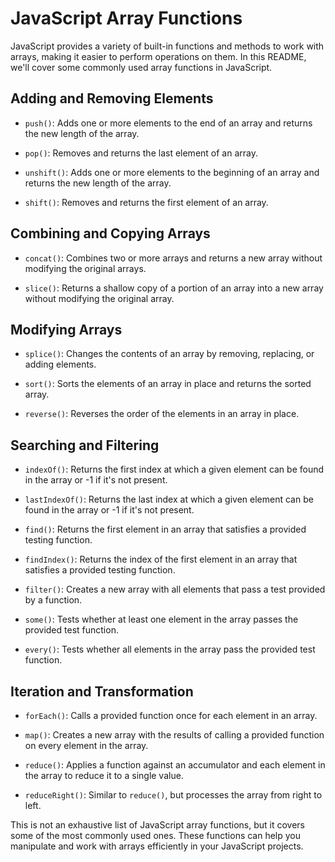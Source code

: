 # JavaScript Array Functions

JavaScript provides a variety of built-in functions and methods to work with arrays, making it easier to perform operations on them. In this README, we'll cover some commonly used array functions in JavaScript.

## Adding and Removing Elements

- `push()`: Adds one or more elements to the end of an array and returns the new length of the array.

- `pop()`: Removes and returns the last element of an array.

- `unshift()`: Adds one or more elements to the beginning of an array and returns the new length of the array.

- `shift()`: Removes and returns the first element of an array.

## Combining and Copying Arrays

- `concat()`: Combines two or more arrays and returns a new array without modifying the original arrays.

- `slice()`: Returns a shallow copy of a portion of an array into a new array without modifying the original array.

## Modifying Arrays

- `splice()`: Changes the contents of an array by removing, replacing, or adding elements.

- `sort()`: Sorts the elements of an array in place and returns the sorted array.

- `reverse()`: Reverses the order of the elements in an array in place.

## Searching and Filtering

- `indexOf()`: Returns the first index at which a given element can be found in the array or -1 if it's not present.

- `lastIndexOf()`: Returns the last index at which a given element can be found in the array or -1 if it's not present.

- `find()`: Returns the first element in an array that satisfies a provided testing function.

- `findIndex()`: Returns the index of the first element in an array that satisfies a provided testing function.

- `filter()`: Creates a new array with all elements that pass a test provided by a function.

- `some()`: Tests whether at least one element in the array passes the provided test function.

- `every()`: Tests whether all elements in the array pass the provided test function.

## Iteration and Transformation

- `forEach()`: Calls a provided function once for each element in an array.

- `map()`: Creates a new array with the results of calling a provided function on every element in the array.

- `reduce()`: Applies a function against an accumulator and each element in the array to reduce it to a single value.

- `reduceRight()`: Similar to `reduce()`, but processes the array from right to left.

This is not an exhaustive list of JavaScript array functions, but it covers some of the most commonly used ones. These functions can help you manipulate and work with arrays efficiently in your JavaScript projects.
